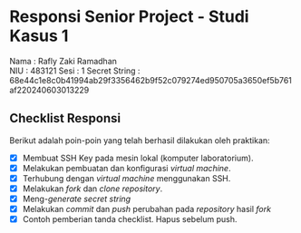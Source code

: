 # Responsi Senior Project - Studi Kasus 1

Nama : Rafly Zaki Ramadhan  
NIU : 483121
Sesi : 1 
Secret String : 68e44c1e8c0b41994ab29f3356462b9f52c079274ed950705a3650ef5b761af220240603013229

## Checklist Responsi

Berikut adalah poin-poin yang telah berhasil dilakukan oleh praktikan:

- [x] Membuat SSH Key pada mesin lokal (komputer laboratorium).
- [x] Melakukan pembuatan dan konfigurasi _virtual machine_.
- [x] Terhubung dengan _virtual machine_ menggunakan SSH.
- [x] Melakukan _fork_ dan _clone_ _repository_.
- [x] Meng-_generate_ _secret string_
- [x] Melakukan _commit_ dan _push_ perubahan pada _repository_ hasil _fork_
- [x] Contoh pemberian tanda checklist. Hapus sebelum push.
